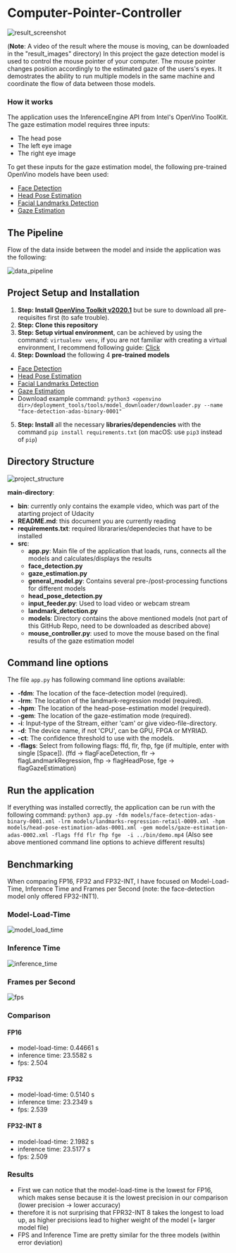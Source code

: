 # Computer-Pointer-Controller

![result_screenshot](https://github.com/HartP97/Computer-Pointer-Controller/blob/master/result_images/full_result_screenshot.png)

(**Note**: A video of the result where the mouse is moving, can be downloaded in the "result_images" directory)
In this project the gaze detection model is used to control the mouse pointer of your computer. The mouse pointer changes position accordingly to the estimated gaze of the users's eyes. It demostrates the ability to run multiple models in the same machine and coordinate the flow of data between those models.

### How it works

The application uses the InferenceEngine API from Intel's OpenVino ToolKit. The gaze estimation model requires three inputs:

- The head pose 
- The left eye image
- The right eye image

To get these inputs for the gaze estimation model, the following pre-trained OpenVino models have been used:

- [Face Detection](https://docs.openvinotoolkit.org/latest/_models_intel_face_detection_adas_binary_0001_description_face_detection_adas_binary_0001.html)
- [Head Pose Estimation](https://docs.openvinotoolkit.org/latest/_models_intel_head_pose_estimation_adas_0001_description_head_pose_estimation_adas_0001.html)
- [Facial Landmarks Detection](https://docs.openvinotoolkit.org/latest/_models_intel_landmarks_regression_retail_0009_description_landmarks_regression_retail_0009.html)
- [Gaze Estimation](https://docs.openvinotoolkit.org/2019_R1/_gaze_estimation_adas_0002_description_gaze_estimation_adas_0002.html)

## The Pipeline

Flow of the data inside between the model and inside the application was the following:

![data_pipeline](https://github.com/HartP97/Computer-Pointer-Controller/blob/master/result_images/data_pipeline.png)


## Project Setup and Installation

1. **Step: Install [OpenVino Toolkit v2020.1](https://docs.openvinotoolkit.org/latest/)** but be sure to download all pre-requisites first (to safe trouble).
2. **Step: Clone this repository**
3. **Step: Setup virtual environment**, can be achieved by using the command: `virtualenv venv`, if you are not familiar with creating a virtual environment, I recommend following guide: [Click](https://packaging.python.org/guides/installing-using-pip-and-virtual-environments/)
4. **Step: Download** the following 4 **pre-trained models**
- [Face Detection](https://docs.openvinotoolkit.org/latest/_models_intel_face_detection_adas_binary_0001_description_face_detection_adas_binary_0001.html)
- [Head Pose Estimation](https://docs.openvinotoolkit.org/latest/_models_intel_head_pose_estimation_adas_0001_description_head_pose_estimation_adas_0001.html)
- [Facial Landmarks Detection](https://docs.openvinotoolkit.org/latest/_models_intel_landmarks_regression_retail_0009_description_landmarks_regression_retail_0009.html)
- [Gaze Estimation](https://docs.openvinotoolkit.org/2019_R1/_gaze_estimation_adas_0002_description_gaze_estimation_adas_0002.html)
- Download example command: `python3 <openvino dir>/deployment_tools/tools/model_downloader/downloader.py --name "face-detection-adas-binary-0001"`
5. **Step: Install** all the necessary **libraries/dependencies** with the command `pip install requirements.txt` (on macOS: use `pip3` instead of `pip`)

## Directory Structure

![project_structure](https://github.com/HartP97/Computer-Pointer-Controller/blob/master/result_images/project_structure.png)

**main-directory**:
- **bin**: currently only contains the example video, which was part of the atarting project of Udacity
- **README.md**: this document you are currently reading
- **requirements.txt**: required librararies/dependecies that have to be installed
- **src**: 
  - **app.py**: Main file of the application that loads, runs, connects all the models and calculates/displays the results
  - **face_detection.py**
  - **gaze_estimation.py**
  - **general_model.py**: Contains several pre-/post-processing functions for different models
  - **head_pose_detection.py**
  - **input_feeder.py**: Used to load video or webcam stream
  - **landmark_detection.py**
  - **models**: Directory contains the above mentioned models (not part of this GitHub Repo, need to be downloaded as described above)
  - **mouse_controller.py**: used to move the mouse based on the final results of the gaze estimation model
  
## Command line options
The file `app.py` has following command line options available:
- **-fdm**: The location of the face-detection model (required).
- **-lrm**: The location of the landmark-regression model (required).
- **-hpm**: The location of the head-pose-estimation model (required).
- **-gem**: The location of the gaze-estimation mode (required).
- **-i**: Input-type of the Stream, either 'cam' or give video-file-directory.
- **-d**: The device name, if not 'CPU', can be GPU, FPGA or MYRIAD.
- **-ct**: The confidence threshold to use with the models.
- **-flags**: Select from following flags: ffd, flr, fhp, fge (if multiple, enter with single [Space]). (ffd -> flagFaceDetection, flr -> flagLandmarkRegression, fhp -> flagHeadPose, fge -> flagGazeEstimation)

## Run the application
If everything was installed correctly, the application can be run with the following command:
`python3 app.py -fdm models/face-detection-adas-binary-0001.xml -lrm models/landmarks-regression-retail-0009.xml -hpm models/head-pose-estimation-adas-0001.xml -gem models/gaze-estimation-adas-0002.xml -flags ffd flr fhp fge  -i ../bin/demo.mp4`
(Also see above mentioned command line options to achieve different results)

## Benchmarking
When comparing FP16, FP32 and FP32-INT, I have focused on Model-Load-Time, Inference Time and Frames per Second (note: the face-detection model only offered FP32-INT1).

### Model-Load-Time
![model_load_time](https://github.com/HartP97/Computer-Pointer-Controller/blob/master/result_images/model_load_time.png)
### Inference Time
![inference_time](https://github.com/HartP97/Computer-Pointer-Controller/blob/master/result_images/inference_time.png)
### Frames per Second
![fps](https://github.com/HartP97/Computer-Pointer-Controller/blob/master/result_images/frame_per_second.png)

### Comparison
#### FP16
- model-load-time: 0.44661 s
- inference time: 23.5582 s
- fps: 2.504
#### FP32
- model-load-time: 0.5140 s 
- inference time: 23.2349 s
- fps: 2.539
#### FP32-INT 8
- model-load-time: 2.1982 s
- inference time: 23.5177 s 
- fps: 2.509

### Results
- First we can notice that the model-load-time is the lowest for FP16, which makes sense because it is the lowest precision in our comparison (lower precision -> lower accuracy)
- therefore it is not surprising that FPR32-INT 8 takes the longest to load up, as higher precisions lead to higher weight of the model (+ larger model file)
- FPS and Inference Time are pretty similar for the three models (within error deviation)

